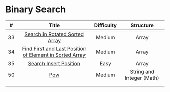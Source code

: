
# Binary Search
| # | Title | Difficulty | Structure|
| :-----:| :----: | :----: |:----:|
| 33 | [Search in Rotated Sorted Array](https://github.com/yuxuanm/Leetcode-Java/blob/master/Leetcode/src/array/Q33SearchInRotatedSortedArray.java) | Medium | Array |
| 34 | [Find First and Last Position of Element in Sorted Array](https://github.com/yuxuanm/Leetcode-Java/blob/master/Leetcode/src/array/Q34FindFirstAndLastPositionOfElementInSortedArray.java)| Medium | Array |
| 35 | [Search Insert Position](https://github.com/yuxuanm/Leetcode-Java/blob/master/Leetcode/src/array/Q35SearchInsertPosition.java) | Easy | Array |
|50|[Pow](https://github.com/yuxuanm/Leetcode-Java/blob/master/Leetcode/src/stringandinteger/Q50MyPow.java)| Medium |String and Integer (Math)|
||[]()|  ||
||[]()|  ||
